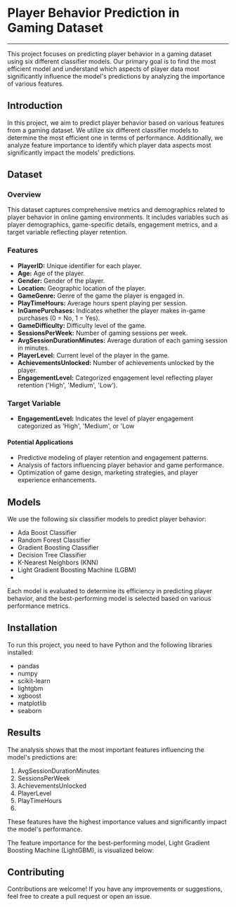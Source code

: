 # **Player Behavior Prediction in Gaming Dataset**
-------------------------------
This project focuses on predicting player behavior in a gaming dataset using six different classifier models. Our primary goal is to find the most efficient model and understand which aspects of player data most significantly influence the model's predictions by analyzing the importance of various features.


## **Introduction**

In this project, we aim to predict player behavior based on various features from a gaming dataset. We utilize six different classifier models to determine the most efficient one in terms of performance. Additionally, we analyze feature importance to identify which player data aspects most significantly impact the models' predictions.

## **Dataset**

### **Overview**
This dataset captures comprehensive metrics and demographics related to player behavior in online gaming environments. It includes variables such as player demographics, game-specific details, engagement metrics, and a target variable reflecting player retention.


### **Features**

- **PlayerID:** Unique identifier for each player.
- **Age:** Age of the player.
- **Gender:** Gender of the player.
- **Location:** Geographic location of the player.
- **GameGenre:** Genre of the game the player is engaged in.
- **PlayTimeHours:** Average hours spent playing per session.
- **InGamePurchases:** Indicates whether the player makes in-game purchases (0 = No, 1 = Yes).
- **GameDifficulty:** Difficulty level of the game.
- **SessionsPerWeek:** Number of gaming sessions per week.
- **AvgSessionDurationMinutes:** Average duration of each gaming session in minutes.
- **PlayerLevel:** Current level of the player in the game.
- **AchievementsUnlocked:** Number of achievements unlocked by the player.
- **EngagementLevel:** Categorized engagement level reflecting player retention ('High', 'Medium', 'Low').

### **Target Variable**
- **EngagementLevel:** Indicates the level of player engagement categorized as 'High', 'Medium', or 'Low

#### Potential Applications

- Predictive modeling of player retention and engagement patterns.
- Analysis of factors influencing player behavior and game performance.
- Optimization of game design, marketing strategies, and player experience enhancements.


## Models
We use the following six classifier models to predict player behavior:

- Ada Boost Classifier
- Random Forest Classifier
- Gradient Boosting Classifier
- Decision Tree Classifier
- K-Nearest Neighbors (KNN)
- Light Gradient Boosting Machine (LGBM)
- 
Each model is evaluated to determine its efficiency in predicting player behavior, and the best-performing model is selected based on various performance metrics.

## **Installation**
To run this project, you need to have Python and the following libraries installed:

- pandas
- numpy
- scikit-learn
- lightgbm
- xgboost
- matplotlib
- seaborn


## **Results**
The analysis shows that the most important features influencing the model's predictions are:

1. AvgSessionDurationMinutes
2. SessionsPerWeek
3. AchievementsUnlocked
4. PlayerLevel
5. PlayTimeHours
6. 
These features have the highest importance values and significantly impact the model's performance.

The feature importance for the best-performing model, Light Gradient Boosting Machine (LightGBM), is visualized below:

## **Contributing**
Contributions are welcome! If you have any improvements or suggestions, feel free to create a pull request or open an issue.

